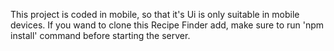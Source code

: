This project is coded in mobile, so that it's Ui is only suitable in mobile devices. If you wand to clone this Recipe Finder add, make sure to run 'npm install' command before starting the server.
